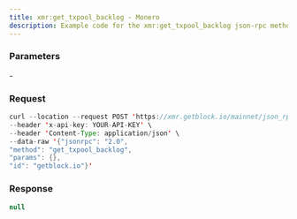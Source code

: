 ```yaml
---
title: xmr:get_txpool_backlog - Monero
description: Example code for the xmr:get_txpool_backlog json-rpc method. Сomplete guide on how to use xmr:get_txpool_backlog json-rpc in GetBlock.io Web3 documentation.
---
```


### Parameters

\-

### Request

``` java
curl --location --request POST 'https://xmr.getblock.io/mainnet/json_rpc' \ 
--header 'x-api-key: YOUR-API-KEY' \ 
--header 'Content-Type: application/json' \ 
--data-raw '{"jsonrpc": "2.0",
"method": "get_txpool_backlog",
"params": {},
"id": "getblock.io"}'
```

###  Response

``` java
null
```
